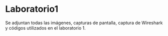 # Laboratorio1
Se adjuntan todas las imágenes, capturas de pantalla, captura de Wireshark y códigos utilizados en el laboratorio 1.  
